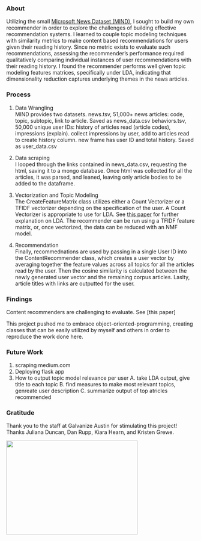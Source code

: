 ### About
Utilizing the small [MIcrosoft News Dataset (MIND)](https://msnews.github.io/#about-mind), I sought to build my own recommender in order to explore the challenges of building effective recommendation systems. I learned to couple topic modeling techniques with similarity metrics to make content based recommendations for users given their reading history. Since no metric exists to evaluate such recommendations, assessing the recommender’s performance required qualitatively comparing individual instances of user recommendations with their reading history. I found the recommender performs well given topic modeling features matrices, specifically under LDA, indicating that dimensionality reduction captures underlying themes in the news articles.



### Process
1. Data Wrangling  
  MIND provides two datasets. 
  news.tsv, 51,000+ news articles: code, topic, subtopic, link to article. Saved as news_data.csv
  behaviors.tsv, 50,000 unique user IDs: history of articles read (article codes), impressions (explain). collect impressions by user, add to articles read to create history column. new frame has user ID and total history. Saved as user_data.csv

2. Data scraping  
  I looped through the links contained in news_data.csv, requesting the html, saving it to a mongo database. Once html was collected for all the articles, it was parsed, and leaned, leaving only article bodies to be added to the dataframe.
  
3. Vectorization and Topic Modeling  
  The CreateFeatureMatrix class utilizes either a Count Vectorizer or a TFIDF vectorizer depending on the specification of the user. A Count Vectorizer is appropriate to use for LDA. See [this paper](https://www.jmlr.org/papers/volume3/blei03a/blei03a.pdf) for further explanation on LDA. The recommender can be run using a TFIDF feature matrix, or, once vectorized, the data can be reduced with an NMF model.

4. Recommendation  
  Finally, recommednations are used by passing in a single User ID into the ContentRecommender class, which creates a user vector by averaging together the feature values across all topics for all the articles read by the user. Then the cosine similarity is calculated between the newly generated user vector and the remaining corpus articles. Laslty, article titles with links are outputted for the user.

### Findings
Content recommenders are challenging to evaluate. See [this paper] 

This project pushed me to embrace object-oriented-programming, creating classes that can be easily utilized by myself and others in order to reproduce the work done here.

### Future Work
1. scraping medium.com
2. Deploying flask app
3. How to output topic model relevance per user
  A. take LDA output, give title to each topic
  B. find measures to make most relevant topics, genreate user description
  C. summarize output of top atricles recommended

### Gratitude
Thank you to the staff at Galvanize Austin for stimulating this project! Thanks Juliana Duncan, Dan Rupp, Kiara Hearn, and Kristen Grewe.

<img align="center" width="350" height="250" src="https://github.com/sborodach/news-content-recommender/blob/main/img/tech_stack1.png">

